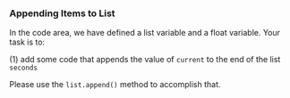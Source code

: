### Appending Items to List
In the code area, we have defined a list variable and a float variable. Your task is to:

(1) add some code that appends the value of ```current``` to the end of the list ```seconds```

Please use the ```list.append()``` method to accomplish that.